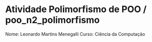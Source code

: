 # Atividade Polimorfismo de POO / poo_n2_polimorfismo

Nome: Leonardo Martins Menegalli
Curso: Ciência da Computação

